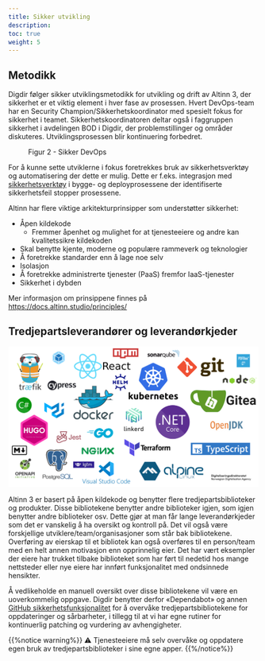 ```yaml
---
title: Sikker utvikling
description: 
toc: true
weight: 5
---
```


## Metodikk

Digdir følger sikker utviklingsmetodikk for utvikling og drift av Altinn 3, der sikkerhet er et viktig element i hver fase av prosessen.
Hvert DevOps-team har en Security Champion/Sikkerhetskoordinator med spesielt fokus for sikkerhet i teamet.
Sikkerhetskoordinatoren deltar også i faggruppen sikkerhet i avdelingen BOD i Digdir, der problemstillinger og områder diskuteres.
Utviklingsprosessen blir kontinuering forbedret.

<figure>
<object title="Sikker DevOps" data="devops.svg" type="image/svg+xml"></object>
<figcaption>Figur 2 - Sikker DevOps</figcaption>
</figure>

For å kunne sette utviklerne i fokus foretrekkes bruk av sikkerhetsverktøy og automatisering der dette er mulig.
Dette er f.eks. integrasjon med [sikkerhetsverktøy](/community/contributing/handbook/securecoding/) i
bygge- og deployprosessene der identifiserte sikkerhetsfeil stopper prosessene.

Altinn har flere viktige arkitekturprinsipper som understøtter sikkerhet:

- Åpen kildekode
  - Fremmer åpenhet og mulighet for at tjenesteeiere og andre kan kvalitetssikre kildekoden
- Skal benytte kjente, moderne og populære rammeverk og teknologier
- Å foretrekke standarder enn å lage noe selv
- Isolasjon
- Å foretrekke administrerte tjenester (PaaS) fremfor IaaS-tjenester
- Sikkerhet i dybden

Mer informasjon om prinsippene finnes på https://docs.altinn.studio/principles/

## Tredjepartsleverandører og leverandørkjeder

!["Rammeverk og teknologier"](/technology/tools/tech-map.png "Figur 3 - Rammeverk og teknologier som benyttes i Altinn 3")

Altinn 3 er basert på åpen kildekode og benytter flere tredjepartsbiblioteker og produkter.
Disse bibliotekene benytter andre biblioteker igjen, som igjen benytter andre biblioteker osv.
Dette gjør at man får lange leverandørkjeder som det er vanskelig å ha oversikt og kontroll på.
Det vil også være forskjellige utviklere/team/organisasjoner som står bak bibliotekene.
Overføring av eierskap til et bibliotek kan også overføres til en person/team med en helt annen motivasjon enn opprinnelig eier.
Det har vært eksempler der eiere har trukket tilbake biblioteket som har ført til nedetid hos mange nettsteder
eller nye eiere har innført funksjonalitet med ondsinnede hensikter. 

Å vedlikeholde en manuell oversikt over disse bibliotekene vil være en uoverkommelig oppgave.
Digdir benytter derfor «Dependabot» og annen [GitHub sikkerhetsfunksjonalitet](https://docs.github.com/en/code-security/getting-started/github-security-features)
for å overvåke tredjepartsbibliotekene for oppdateringer og sårbarheter,
i tillegg til at vi har egne rutiner for kontinuerlig patching og vurdering av avhengigheter.

{{%notice warning%}}
⚠ Tjenesteeiere må selv overvåke og oppdatere egen bruk av tredjepartsbiblioteker i sine egne apper.
{{%/notice%}}
